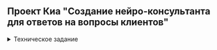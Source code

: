 ## Проект Киа "Создание нейро-консультанта для ответов на вопросы клиентов"


<details>
    <summary>Техническое задание</summary>
<h4>Источники:</h4>
<li><b><a href="https://docs.google.com/spreadsheets/d/1UDwTDX41NHL626aZpLGO4yvYDvX4P_wfL20kv6ekbD8/edit?usp=sharing">Диалоги оператор + клиент</a></b></li>
<li><a href="https://docs.google.com/spreadsheets/d/1btiLDeliT87fFw4yI4aFMEthwL0GtUFMKAgGDW6ryOk/edit?usp=sharing">Список страниц</a>b></li>

<h4>Цель проекта:</h4> 
Создать нейро-консультанта, отвечающего на вопросы клиентов организации по продуктам и услугам компании.
<h4>Основные задачи:</h4>
Подготовка базы знаний:
Сбор базы знаний (на основе представленных заказчиком ссылок и документов)
оптимизация структуры базы знаний
разделение базы знаний на логические блоки
‌<h4>2. Составление алгоритма с дообучением ChatGPT. Проработка механизма ведения диалога</h4>
<h4>3. Тестирование алгоритма:</h4>
создание пула вопросов для тестирования
тестирование алгоритма
корректировка базы знаний и алгоритма
<h4>4. Внедрение и тестирование:</h4>
Интеграция нейро-консультанта по согласованию с заказчиком
Проведение тестирования и отладки системы
<h4>Ожидаемые результаты:</h4>
<b>Нейро-консультант, отвечающий на вопросы клиентов компании по продуктам и услугам.</b><br>
‌<b>Сроки проекта:</b> 3 месяца
</details>
